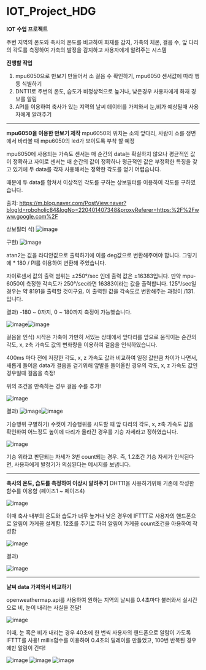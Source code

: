 # IOT_Project_HDG
**IOT 수업 프로젝트**

주변 지역의 온도와 축사의 온도를 비교하여 화재를 감지, 가축의 체온, 걸음 수, 앞 다리의 각도를 측정하여 가축의 발정을 감지하고 사용자에게 알려주는 시스템


**진행할 작업**
1. mpu6050으로 만보기 만들어서 소 걸음 수 확인하기, mpu6050 센서값에 따라 행동 식별하기
2. DNT11로 주변의 온도, 습도가 비정상적으로 높거나, 낮은경우 사용자에게 화재 경보를 알림
3. API를 이용하여 축사가 있는 지역의 날씨 데이터를 가져와서 눈,비가 예상될때 사용자에게 알려주기


----------------------
**mpu6050을 이용한 만보기 제작**
mpu6050의 위치는 소의 앞다리, 사람이 소를 정면에서 바라볼 때 mpu6050의 led가 보이도록 부착 할 예정 

mpu6050에 사용되는 가속도 센서는 매 순간의 data는 확실하지 않으나 평균적인 값이 정확하고
자이로 센서는 매 순간의 값이 정확하나 평균적인 값은 부정확한 특징을 갖고 있기에
두 data를 각자 사용해서는 정확한 각도를 얻기 어렵습니다. 

때문에 두 data를 합쳐서 이상적인 각도를 구하는 상보필터를 이용하여 각도를 구하였습니다.

출처: https://m.blog.naver.com/PostView.naver?blogId=roboholic84&logNo=220401407348&proxyReferer=https:%2F%2Fwww.google.com%2F

상보필터 식) ![image](https://user-images.githubusercontent.com/59642490/119835059-744b4e00-bf3b-11eb-97a2-0b5048709244.png)

구현)
![image](https://user-images.githubusercontent.com/59642490/119836006-54685a00-bf3c-11eb-85a5-72697db9edd8.png)

atan2는 값을 라디안값으로 출력하기에 이를 deg값으로 변환해주어야 합니다. 그렇기에 * 180 / PI를 이용하여 변환해 주었습니다.

자이로센서 값의 출력 범위는 ±250°/sec 인데 출력 값은 ±16383입니다. 만약 mpu-6050이 측정한 각속도가 250°/sec라면 16383이라는 값을 출력합니다.
125°/sec일 경우는 약 8191을 출력할 것이구요. 이 출력된 값을 각속도로 변환해주는 과정이 /131.입니다.


결과)
-180 ~ 0까지, 0 ~ 180까지 측정이 가능했습니다.

![image](https://user-images.githubusercontent.com/59642490/119837534-a52c8280-bf3d-11eb-8774-7d5134a78b0e.png)![image](https://user-images.githubusercontent.com/59642490/119837629-bd9c9d00-bf3d-11eb-85c4-aa83caee95f6.png)

걸음을 인식)
시작은 가축이 가만히 서있는 상태에서 앞다리를 앞으로 움직이는 순간의 각도, x, z축 가속도 값의 변화량을 이용하여 걸음을 인식하였습니다.

400ms 마다 전에 저장한 각도, x, z 가속도 값과 비교하여 일정 값만큼 차이가 나면서, 새롭게 들어온 data가 걸음을 걷기위해 앞발을 들어올린 경우의 각도, x, z 가속도 값인 경우일때 걸음을 측정!

위의 조건을 만족하는 경우 걸음 수를 추가!

![image](https://user-images.githubusercontent.com/59642490/119852916-b039df80-bf4a-11eb-9548-f4f7b3aff258.png)



결과)
![image](https://user-images.githubusercontent.com/59642490/119852652-72d55200-bf4a-11eb-9383-b2eff2a0af1e.png)![image](https://user-images.githubusercontent.com/59642490/119852791-91d3e400-bf4a-11eb-95c4-e35e0c14caa6.png)

기승행위 구별하기)
수컷이 기승행위를 시도할 때 앞 다리의 각도, x, z축 가속도 값을 확인하여 어느정도 높이에 다리가 올라간 경우를 기승 자세라고 정하였습니다.


![image](https://user-images.githubusercontent.com/59642490/120113554-f646ab80-c1b5-11eb-9784-cb8a50bfe676.png)



기승 위라고 판단되는 자세가 3번 count되는 경우. 즉, 1.2초간 기승 자세가 인식된다면, 사용자에게 발정기가 의심된다는 메시지를 보냅니다.

--------------------------------------------------------------
**축사의 온도, 습도를 측정하여 이상시 알려주기**
DHT11을 사용하기위해 기존에 작성한 함수를 이용함 (페이즈1 ~ 페이즈4)


![image](https://user-images.githubusercontent.com/59642490/120113629-46be0900-c1b6-11eb-98f0-97049c24340a.png)


이때 축사 내부의 온도와 습도가 너무 높거나 낮은 경우에 IFTTT로 사용자의 핸드폰으로 알림이 가게끔 설계함.
12초를 주기로 하여 알림이 가게끔 count조건을 아용하여 작성함


![image](https://user-images.githubusercontent.com/59642490/120113680-838a0000-c1b6-11eb-8cdf-152ac61fb0a9.png)


결과)


![image](https://user-images.githubusercontent.com/59642490/120113693-94d30c80-c1b6-11eb-8e28-1a93f6fb17be.png)



--------------------------------------------------------------
**날씨 data 가져와서 비교하기**

openweathermap.api를 사용하여 원하는 지역의 날씨를 0.4초마다 불러와서 실시간으로 비, 눈이 내리는 사실을 전달!


![image](https://user-images.githubusercontent.com/59642490/120076944-ed38da00-c0e2-11eb-977b-fd70e3f38c85.png)


이때, 눈 혹은 비가 내리는 경우 40초에 한 번씩 사용자의 핸드폰으로 알람이 가도록 IFTTT를 사용!
millis함수를 이용하여 0.4초의 딜레이를 만들었고, 100번 반복된 경우에만 알람이 간다!


![image](https://user-images.githubusercontent.com/59642490/120076973-12c5e380-c0e3-11eb-9e53-cb86e190a341.png)
![image](https://user-images.githubusercontent.com/59642490/120076997-283b0d80-c0e3-11eb-8fa2-6cc41f80f65e.png)
![image](https://user-images.githubusercontent.com/59642490/120077069-87008700-c0e3-11eb-8765-fad4a3c6118d.png)




